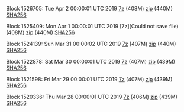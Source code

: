 Block 1526705: Tue Apr  2 00:00:01 UTC 2019 [7z](https://transfer.sh/EopDl/bootstrap.dat.20190402.7z) (408M) [zip](https://transfer.sh/pz3ub/bootstrap.dat.20190402.zip) (440M) [SHA256](https://transfer.sh/OhoEJ/sha256.txt)

Block 1525409: Mon Apr  1 00:00:01 UTC 2019 [7z](Could not save file) (408M) [zip](https://transfer.sh/10D7S4/bootstrap.dat.20190401.zip) (440M) [SHA256](https://transfer.sh/oYC0N/sha256.txt)

Block 1524139: Sun Mar 31 00:00:02 UTC 2019 [7z]() (407M) [zip]() (440M) [SHA256]()

Block 1522878: Sat Mar 30 00:00:01 UTC 2019 [7z](https://transfer.sh/5WZLV/bootstrap.dat.20190330.7z) (407M) [zip](https://transfer.sh/ZBLAb/bootstrap.dat.20190330.zip) (439M) [SHA256](https://transfer.sh/mQitj/sha256.txt)

Block 1521598: Fri Mar 29 00:00:01 UTC 2019 [7z](https://transfer.sh/NrFUq/bootstrap.dat.20190329.7z) (407M) [zip](https://transfer.sh/kK8E4/bootstrap.dat.20190329.zip) (439M) [SHA256](https://transfer.sh/e7lV1/sha256.txt)

Block 1520336: Thu Mar 28 00:00:01 UTC 2019 [7z](https://transfer.sh/xllAD/bootstrap.dat.20190328.7z) (406M) [zip](https://transfer.sh/NKrmc/bootstrap.dat.20190328.zip) (439M) [SHA256](https://transfer.sh/1hoZb/sha256.txt)
